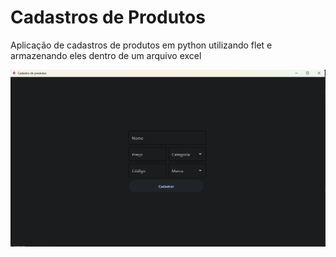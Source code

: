 # Cadastros de Produtos
 Aplicação de cadastros de produtos em python utilizando flet e armazenando eles dentro de um arquivo excel

<img src="/imagem.png">